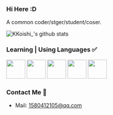 ### Hi Here :D

A common coder/stger/student/coser.

![KKoishi_'s github stats](https://github-readme-stats.vercel.app/api?username=Koishi-Satori&count_private=true&show_icons=true&bg_color=30,e96443,904e95&title_color=fff&text_color=fff)

### Learning | Using Languages ✅

<code><a href="https://java.com" target="_blank"><img height="50" src="https://www.vectorlogo.zone/logos/isocpp/isocpp-ar21~bgwhite.svg"></a></code>
<code><a href="https://java.com" target="_blank"><img height="50" src="https://www.vectorlogo.zone/logos/java/java-ar21.svg"></a></code>
<code><a href="https://kotlinlang.org/" target="_blank"><img height="50" src="https://www.vectorlogo.zone/logos/kotlinlang/kotlinlang-ar21.svg"></a></code>
<code><a href="https://www.python.org/" target="_blank"><img height="50" src="https://www.vectorlogo.zone/logos/python/python-ar21.svg"></a></code>
<code><a href="https://golang.google.cn/" target="_blank"><img height="50" src="https://www.vectorlogo.zone/logos/golang/golang-horizontal.svg"></a></code>

### Contact Me 💬
- Mail: 1580412105@qq.com
